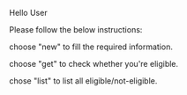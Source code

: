 Hello User

Please follow the below instructions:

choose "new" to fill the required information.

choose "get" to check whether you're eligible.

chose "list" to list all eligible/not-eligible. 
